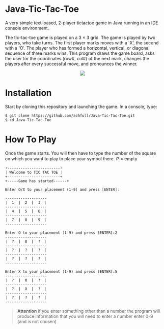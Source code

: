 # Java-Tic-Tac-Toe

A very simple text-based, 2-player tictactoe game in Java running in an IDE console environment.

The tic-tac-toe game is played on a 3 × 3 grid. The game is played by two players, who take turns. The first player marks moves with a 'X', the second with a 'O'. The player who has formed a horizontal, vertical, or diagonal sequence of three marks wins. This program draws the game board, asks the user for the coordinates (row#, col#) of the next mark, changes the players after every successful move, and pronounces the winner.

<p align="center">
    <img src="https://img.poki.com/cdn-cgi/image/quality=78,width=314,height=314,fit=cover,g=0.5x0.5,f=auto/85535e05d1f130b16751c8308cfbb19b.png"/>
</p>

# Installation
Start by cloning this repository and launching the game. In a console, type:
```
$ git clone https://github.com/achfull/Java-Tic-Tac-Toe.git
$ cd Java-Tic-Tac-Toe
```

# How To Play
Once the game starts. You will then have to type the number of the square on which you want to play to place your symbol there.
ℹ️? = empty
```
+------------------------+
| Welcome to TIC TAC TOE |
+------------------------+
+-----Game has started------+
```

```
Enter O/X to your placement (1-9) and press [ENTER]:
```
```
-------------------
|  1  |  2  |  3  |
-------------------
|  4  |  5  |  6  |
-------------------
|  7  |  8  |  9  |
-------------------

Enter O to your placement (1-9) and press [ENTER]:2
-------------------
|  ?  |  0  |  ?  |
-------------------
|  ?  |  ?  |  ?  |
-------------------
|  ?  |  ?  |  ?  |
-------------------

Enter X to your placement (1-9) and press [ENTER]:5
-------------------
|  ?  |  0  |  ?  |
-------------------
|  ?  |  X  |  ?  |
-------------------
|  ?  |  ?  |  ?  |
-------------------
```
>**Attention** if you enter something other than a number the program will produce information that you will need to enter a number enter 0-9 (and is not chosen)
>